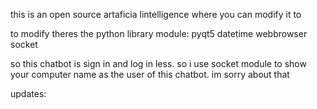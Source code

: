 this is an open source artaficia lintelligence where you can modify it to

to modify theres the python library module: 
pyqt5
datetime
webbrowser
socket

so this chatbot is sign in and log in less. so i use socket module to show your computer name as the user of this chatbot. im sorry about that

updates:
